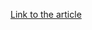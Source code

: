 [Link to the article](https://bleepingcomputer.com/news/security/hns-evolves-from-iot-to-cross-platform-botnet/)
